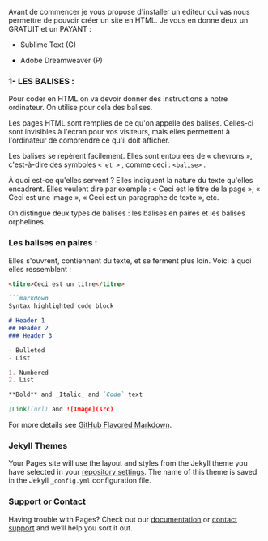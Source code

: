 Avant de commencer je vous propose d'installer un editeur qui vas nous permettre de pouvoir créer un site en HTML.
Je vous en donne deux un GRATUIT et un PAYANT :

- Sublime Text (G)

- Adobe Dreamweaver (P)

### 1- LES BALISES :

Pour coder en HTML on va devoir donner des instructions a notre ordinateur. On utilise pour cela des balises.

Les pages HTML sont remplies de ce qu'on appelle des balises. Celles-ci sont invisibles à l'écran pour vos visiteurs, mais elles permettent à l'ordinateur de comprendre ce qu'il doit afficher.


Les balises se repèrent facilement. Elles sont entourées de « chevrons », c'est-à-dire des symboles `< et >` , comme ceci : `<balise>`  .

À quoi est-ce qu'elles servent ? Elles indiquent la nature du texte qu'elles encadrent. Elles veulent dire par exemple : « Ceci est le titre de la page », « Ceci est une image », « Ceci est un paragraphe de texte », etc.

On distingue deux types de balises : les balises en paires et les balises orphelines.

### Les balises en paires :

Elles s'ouvrent, contiennent du texte, et se ferment plus loin. Voici à quoi elles ressemblent :

```markdown
<titre>Ceci est un titre</titre>

```markdown
Syntax highlighted code block

# Header 1
## Header 2
### Header 3

- Bulleted
- List

1. Numbered
2. List

**Bold** and _Italic_ and `Code` text

[Link](url) and ![Image](src)
```

For more details see [GitHub Flavored Markdown](https://guides.github.com/features/mastering-markdown/).

### Jekyll Themes

Your Pages site will use the layout and styles from the Jekyll theme you have selected in your [repository settings](https://github.com/totodudu67/Comment_creer_un_site_en_html/settings/pages). The name of this theme is saved in the Jekyll `_config.yml` configuration file.

### Support or Contact

Having trouble with Pages? Check out our [documentation](https://docs.github.com/categories/github-pages-basics/) or [contact support](https://support.github.com/contact) and we’ll help you sort it out.
